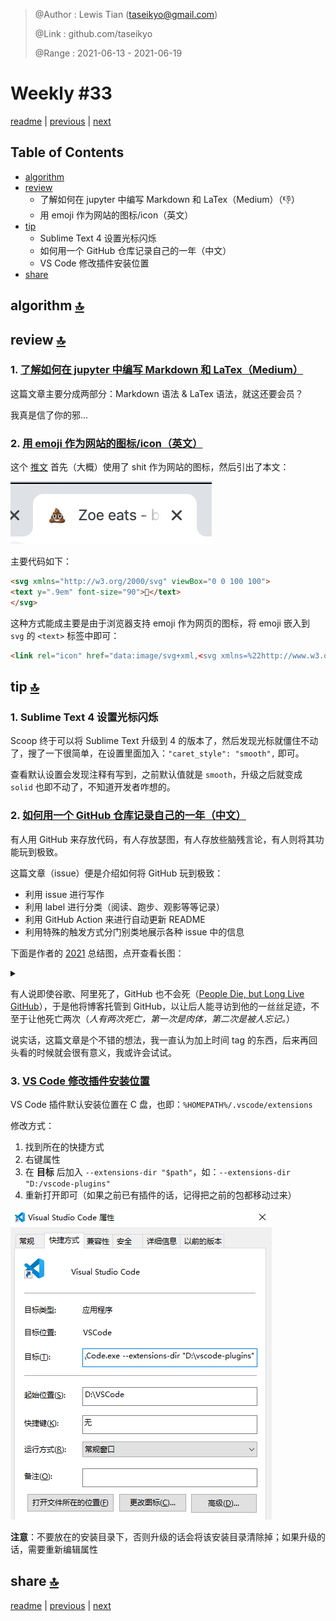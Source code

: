 > @Author  : Lewis Tian (taseikyo@gmail.com)
>
> @Link    : github.com/taseikyo
>
> @Range   : 2021-06-13 - 2021-06-19

# Weekly #33

[readme](../README.md) | [previous](202106W2.md) | [next](202106W4.md)

## Table of Contents

- [algorithm](#algorithm-)
- [review](#review-)
    - 了解如何在 jupyter 中编写 Markdown 和 LaTex（Medium）（:-1:）
    - 用 emoji 作为网站的图标/icon（英文）
- [tip](#tip-)
    - Sublime Text 4 设置光标闪烁
    - 如何用一个 GitHub 仓库记录自己的一年（中文）
    - VS Code 修改插件安装位置
- [share](#share-)

## algorithm [🔝](#weekly-33)

## review [🔝](#weekly-33)

### 1. [了解如何在 jupyter 中编写 Markdown 和 LaTex（Medium）](https://towardsdatascience.com/write-markdown-latex-in-the-jupyter-notebook-10985edb91fd)

这篇文章主要分成两部分：Markdown 语法 & LaTex 语法，就这还要会员？

我真是信了你的邪...

### 2. [用 emoji 作为网站的图标/icon（英文）](https://css-tricks.com/emojis-as-favicons)

这个 [推文](https://twitter.com/LeaVerou/status/1241619866475474946) 首先（大概）使用了 shit 作为网站的图标，然后引出了本文：

![](../images/2021/06/ETsejDIU8AEP0l3.png)

主要代码如下：

```HTML
<svg xmlns="http://w3.org/2000/svg" viewBox="0 0 100 100">
<text y=".9em" font-size="90">💩</text>
</svg>
```

这种方式能成主要是由于浏览器支持 emoji 作为网页的图标，将 emoji 嵌入到 `svg` 的 `<text>` 标签中即可：

```HTML
<link rel="icon" href="data:image/svg+xml,<svg xmlns=%22http://www.w3.org/2000/svg%22 viewBox=%220 0 100 100%22><text y=%22.9em%22 font-size=%2290%22>🎯</text></svg>">
```


## tip [🔝](#weekly-33)

### 1. Sublime Text 4 设置光标闪烁

Scoop 终于可以将 Sublime Text 升级到 4 的版本了，然后发现光标就僵住不动了，搜了一下很简单，在设置里面加入：`"caret_style": "smooth",` 即可。

查看默认设置会发现注释有写到，之前默认值就是 `smooth`，升级之后就变成 `solid` 也即不动了，不知道开发者咋想的。

### 2. [如何用一个 GitHub 仓库记录自己的一年（中文）](https://github.com/yihong0618/gitblog/issues/209)

有人用 GitHub 来存放代码，有人存放瑟图，有人存放些脑残言论，有人则将其功能玩到极致。

这篇文章（issue）便是介绍如何将 GitHub 玩到极致：

- 利用 issue 进行写作
- 利用 label 进行分类（阅读、跑步、观影等等记录）
- 利用 GitHub Action 来进行自动更新 README
- 利用特殊的触发方式分门别类地展示各种 issue 中的信息

下面是作者的 [2021](https://github.com/yihong0618/2021#readme) 总结图，点开查看长图：

<details>
<summary></summary>

![](../images/2021/06/screencapture-github-yihong0618-2021-2021-06-08-14_23_28.png)
</details>

<p></p>

有人说即使谷歌、阿里死了，GitHub 也不会死（[People Die, but Long Live GitHub](https://laike9m.com/blog/people-die-but-long-live-github,122)），于是他将博客托管到 GitHub，以让后人能寻访到他的一丝丝足迹，不至于让他死亡两次（*人有两次死亡，第一次是肉体，第二次是被人忘记。*）

说实话，这篇文章是个不错的想法，我一直认为加上时间 tag 的东西，后来再回头看的时候就会很有意义，我或许会试试。

### 3. [VS Code 修改插件安装位置](https://blog.csdn.net/jh1141233305/article/details/113183131)

VS Code 插件默认安装位置在 C 盘，也即：`%HOMEPATH%/.vscode/extensions`

修改方式：

1. 找到所在的快捷方式
1. 右键属性
1. 在 **目标** 后加入 `--extensions-dir "$path"`，如：`--extensions-dir "D:/vscode-plugins"`
1. 重新打开即可（如果之前已有插件的话，记得把之前的包都移动过来）

![](../images/2021/06/20210308110842971.png)

**注意**：不要放在的安装目录下，否则升级的话会将该安装目录清除掉；如果升级的话，需要重新编辑属性

## share [🔝](#weekly-33)

[readme](../README.md) | [previous](202106W2.md) | [next](202106W4.md)
